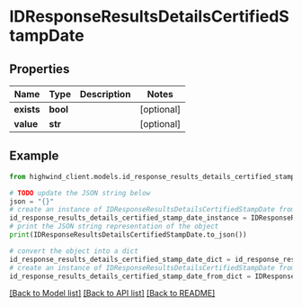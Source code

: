 # IDResponseResultsDetailsCertifiedStampDate


## Properties

Name | Type | Description | Notes
------------ | ------------- | ------------- | -------------
**exists** | **bool** |  | [optional] 
**value** | **str** |  | [optional] 

## Example

```python
from highwind_client.models.id_response_results_details_certified_stamp_date import IDResponseResultsDetailsCertifiedStampDate

# TODO update the JSON string below
json = "{}"
# create an instance of IDResponseResultsDetailsCertifiedStampDate from a JSON string
id_response_results_details_certified_stamp_date_instance = IDResponseResultsDetailsCertifiedStampDate.from_json(json)
# print the JSON string representation of the object
print(IDResponseResultsDetailsCertifiedStampDate.to_json())

# convert the object into a dict
id_response_results_details_certified_stamp_date_dict = id_response_results_details_certified_stamp_date_instance.to_dict()
# create an instance of IDResponseResultsDetailsCertifiedStampDate from a dict
id_response_results_details_certified_stamp_date_from_dict = IDResponseResultsDetailsCertifiedStampDate.from_dict(id_response_results_details_certified_stamp_date_dict)
```
[[Back to Model list]](../README.md#documentation-for-models) [[Back to API list]](../README.md#documentation-for-api-endpoints) [[Back to README]](../README.md)


